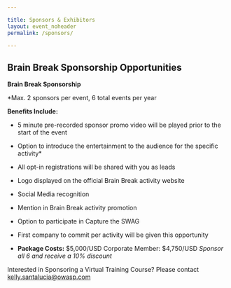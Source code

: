 ```yaml
---

title: Sponsors & Exhibitors
layout: event_noheader
permalink: /sponsors/

---
```


## Brain Break Sponsorship Opportunities

**Brain Break Sponsorship**
 
*Max. 2 sponsors per event, 6 total events per year

**Benefits Include:**
 * 5 minute pre-recorded sponsor promo video will be played prior to the start of the event
 * Option to introduce the entertainment to the audience for the specific activity*
 * All opt-in registrations will be shared with you as leads
 * Logo displayed on the official Brain Break activity website
 * Social Media recognition
 * Mention in Brain Break activity promotion
 * Option to participate in Capture the SWAG
 * First company to commit per activity will be given this opportunity
 
* **Package Costs:**
$5,000/USD Corporate Member: $4,750/USD 
*Sponsor all 6 and receive a 10% discount*



Interested in Sponsoring a Virtual Training Course? Please contact <kelly.santalucia@owasp.com> 

